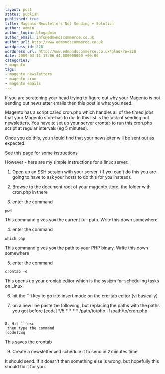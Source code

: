 ```yaml
---
layout: post
status: publish
published: true
title: Magento Newsletters Not Sending + Solution
author: admin
author_login: blogadmin
author_email: info@edmondscommerce.co.uk
author_url: http://www.edmondscommerce.co.uk
wordpress_id: 228
wordpress_url: http://www.edmondscommerce.co.uk/blog/?p=228
date: 2009-03-11 17:06:44.000000000 +00:00
categories:
- magento
tags:
- magento newsletters
- magento cron
- magento emails
---
```

If you are scratching your head trying to figure out why your Magento is not sending out newsletter emails then this post is what you need.

Magento has a script called cron.php which handles all of the timed jobs that your Magento store has to do. In this list is the task of sending out newsletters. You have to set up your server crontab to run this cron.php script at regular intervals (eg 5 minutes). 

Once you do this, you should find that your newsletter will be sent out as expected.

<a href="http://www.magentocommerce.com/wiki/how_to/how_to_setup_a_cron_job" rel="nofollow">See this page for some instructions</a>

However - here are my simple instructions for a linux server.

1. Open up an SSH session with your server. (If you can't do this you are going to have to ask your hosts to do this for you instead).

2. Browse to the document root of your magento store, the folder with cron.php in there

3. enter the command
```
pwd
```
This command gives you the current full path. Write this down somewhere

4. enter the command
```
which php
```
This command gives you the path to your PHP binary. Write this down somewhere

5. enter the command
```
crontab -e
```
This opens up your crontab editor which is the system for scheduling tasks on Linux

6. hit the ```i
 key to go into insert mode on the crontab editor (vi basically)

7. on a new line paste the following, but replacing the paths with the paths you got before
[code]
*/5 * * * * /path/to/php -f /path/to/cron.php

```

8. Hit ```esc
 then type the command
[code]:wq
```
This saves the crontab

9. Create a newsletter and schedule it to send in 2 minutes time.

It should send. If it doesn't then something else is wrong, but hopefully this should fix it for you.
 
